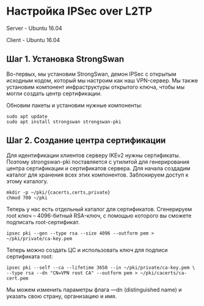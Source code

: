 # Настройка IPSec over L2TP 
Server - Ubuntu 16.04

Client - Ubuntu 16.04

## Шаг 1. Установка StrongSwan

Во-первых, мы установим StrongSwan, демон IPSec с открытым исходным кодом, который мы настроим как наш VPN-сервер. Мы также установим компонент инфраструктуры открытого ключа, чтобы мы могли создать центр сертификации.

Обновим пакеты и установим нужные компоненты:

    sudo apt update
    sudo apt install strongswan strongswan-pki
    
## Шаг 2. Создание центра сертификации

Для идентификации клиентов серверу IKEv2 нужны сертификаты. Поэтому strongswan-pki поставляется с утилитой для генерирования центра сертификации и сертификатов сервера. Для начала создадим каталог для хранения всех этих компонентов. Заблокируем доступ к этому каталогу.

    mkdir -p ~/pki/{cacerts,certs,private}
    chmod 700 ~/pki
    
Теперь у нас есть отдельный каталог для сертификатов. Сгенерируем root ключ – 4096-битный RSA-ключ, с помощью которого вы сможете подписать root-сертификат.

    ipsec pki --gen --type rsa --size 4096 --outform pem > ~/pki/private/ca-key.pem
    
Теперь можно создать ЦС и использовать ключ для подписи сертификата root:

    ipsec pki --self --ca --lifetime 3650 --in ~/pki/private/ca-key.pem \
    --type rsa --dn "CN=VPN root CA" --outform pem > ~/pki/cacerts/ca-cert.pem

Мы можем изменить параметры флага —dn (distinguished name) и указать свою страну, организацию и имя.
